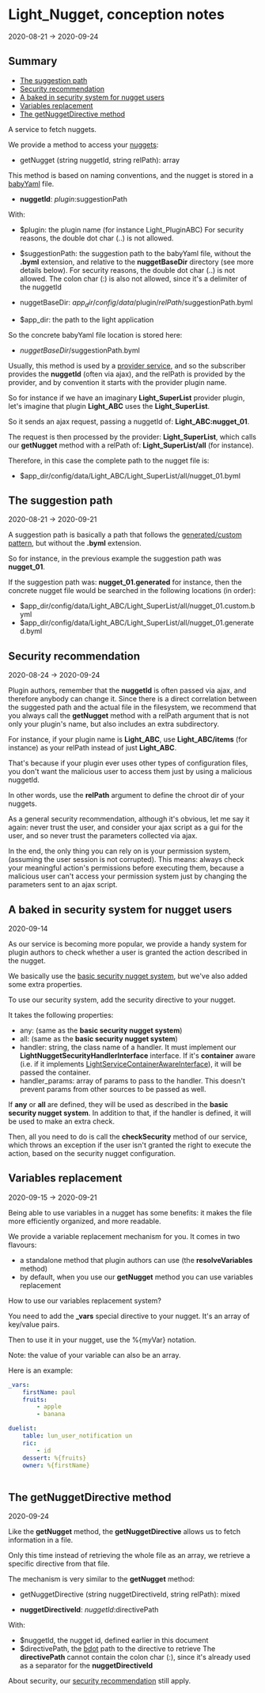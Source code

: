 Light_Nugget, conception notes
============
2020-08-21 -> 2020-09-24




Summary
-------

- [The suggestion path](#the-suggestion-path)
- [Security recommendation](#security-recommendation)
- [A baked in security system for nugget users](#a-baked-in-security-system-for-nugget-users)
- [Variables replacement](#variables-replacement)
- [The getNuggetDirective method](#the-getnuggetdirective-method)




A service to fetch nuggets.



We provide a method to access your [nuggets](https://github.com/lingtalfi/Light/blob/master/personal/mydoc/pages/nomenclature.md#nugget):


- getNugget (string nuggetId, string relPath): array 


This method is based on naming conventions, and the nugget is stored in a [babyYaml](https://github.com/lingtalfi/BabyYaml) file.



- **nuggetId**: $plugin:$suggestionPath


With:

- $plugin: the plugin name (for instance Light_PluginABC)
    For security reasons, the double dot char (..) is not allowed.
    
- $suggestionPath: the suggestion path to the babyYaml file, without the **.byml** extension, and relative to the **nuggetBaseDir** directory (see more details below).
    For security reasons, the double dot char (..) is not allowed.
    The colon char (:) is also not allowed, since it's a delimiter of the nuggetId


- nuggetBaseDir: $app_dir/config/data/$plugin/$relPath/$suggestionPath.byml
- $app_dir: the path to the light application


So the concrete babyYaml file location is stored here:

- $nuggetBaseDir/$suggestionPath.byml


Usually, this method is used by a [provider service](https://github.com/lingtalfi/Light/blob/master/personal/mydoc/pages/nomenclature.md#provider-service-subscriber-service),
and so the subscriber provides the **nuggetId** (often via ajax), and the relPath is provided by the provider, and by convention it starts with the provider plugin name.


So for instance if we have an imaginary **Light_SuperList** provider plugin, let's imagine that plugin **Light_ABC** uses the **Light_SuperList**.

So it sends an ajax request, passing a nuggetId of: **Light_ABC:nugget_01**.

The request is then processed by the provider: **Light_SuperList**, which calls our **getNugget** method with a relPath of: **Light_SuperList/all** (for instance).

Therefore, in this case the complete path to the nugget file is: 

- $app_dir/config/data/Light_ABC/Light_SuperList/all/nugget_01.byml



The suggestion path
-------
2020-08-21 -> 2020-09-21


A suggestion path is basically a path that follows the [generated/custom pattern](https://github.com/lingtalfi/TheBar/blob/master/discussions/generated-custom-config-pattern.md),
but without the **.byml** extension.

So for instance, in the previous example the suggestion path was **nugget_01**.

If the suggestion path was: **nugget_01.generated** for instance, then the concrete nugget file would be searched in the following locations (in order):


- $app_dir/config/data/Light_ABC/Light_SuperList/all/nugget_01.custom.byml
- $app_dir/config/data/Light_ABC/Light_SuperList/all/nugget_01.generated.byml


  
Security recommendation
----------
2020-08-24 -> 2020-09-24


Plugin authors, remember that the **nuggetId** is often passed via ajax, and therefore anybody can change it.
Since there is a direct correlation between the suggested path and the actual file in the filesystem, we recommend
that you always call the **getNugget** method with a relPath argument that is not only your plugin's name, but also includes an extra subdirectory.

For instance, if your plugin name is **Light_ABC**, use **Light_ABC/items** (for instance) as your relPath instead of just **Light_ABC**.

That's because if your plugin ever uses other types of configuration files, you don't want the malicious user to access them just by using a malicious nuggetId.

In other words, use the **relPath** argument to define the chroot dir of your nuggets.


As a general security recommendation, although it's obvious, let me say it again: never trust the user, and consider your ajax script as a gui for the user, and so
never trust the parameters collected via ajax.

In the end, the only thing you can rely on is your permission system, (assuming the user session is not corrupted). 
This means: always check your meaningful action's permissions before executing them, because a malicious user can't access your permission system
just by changing the parameters sent to an ajax script.


  


A baked in security system for nugget users
---------------
2020-09-14


As our service is becoming more popular, we provide a handy system for plugin authors to check whether a user is granted the action described in the nugget.


We basically use the [basic security nugget system](https://github.com/lingtalfi/TheBar/blob/master/discussions/basic-security-nugget.md), but we've also added some extra properties.

To use our security system, add the security directive to your nugget.


It takes the following properties:

- any: (same as the **basic security nugget system**)
- all: (same as the **basic security nugget system**)
- handler: string, the class name of a handler. It must implement our **LightNuggetSecurityHandlerInterface** interface.
    If it's **container** aware (i.e. if it implements [LightServiceContainerAwareInterface](https://github.com/lingtalfi/Light/blob/master/doc/api/Ling/Light/ServiceContainer/LightServiceContainerAwareInterface.md)), it will be passed the container.
- handler_params: array of params to pass to the handler. This doesn't prevent params from other sources to be passed as well.
    
    
If **any** or **all** are defined, they will be used as described in the **basic security nugget system**. In addition to that, 
if the handler is defined, it will be used to make an extra check.


Then, all you need to do is call the **checkSecurity** method of our service, which throws an exception if the user isn't granted the right to execute the action,
based on the security nugget configuration.    





Variables replacement
-------------
2020-09-15 -> 2020-09-21


Being able to use variables in a nugget has some benefits: it makes the file more efficiently organized, and more readable.


We provide a variable replacement mechanism for you. It comes in two flavours:

- a standalone method that plugin authors can use (the **resolveVariables** method)
- by default, when you use our **getNugget** method you can use variables replacement


How to use our variables replacement system?

You need to add the **_vars** special directive to your nugget.
It's an array of key/value pairs. 

Then to use it in your nugget, use the %{myVar} notation.

Note: the value of your variable can also be an array.

Here is an example:

```yaml
_vars:
    firstName: paul
    fruits:
        - apple
        - banana

duelist:
    table: lun_user_notification un
    ric:
        - id
    dessert: %{fruits} 
    owner: %{firstName} 
        
```





The getNuggetDirective method
----------
2020-09-24


Like the **getNugget** method, the **getNuggetDirective** allows us to fetch information in a file.

Only this time instead of retrieving the whole file as an array, we retrieve a specific directive from that file.


The mechanism is very similar to the **getNugget** method:


- getNuggetDirective (string nuggetDirectiveId, string relPath): mixed 



- **nuggetDirectiveId**: $nuggetId:$directivePath

With:

- $nuggetId, the nugget id, defined earlier in this document
- $directivePath, the [bdot](https://github.com/karayabin/universe-snapshot/blob/master/universe/Ling/Bat/doc/bdot-notation.md) path to the directive to retrieve
    The **directivePath** cannot contain the colon char (:), since it's already used as a separator for the **nuggetDirectiveId**
    
    

About security, our [security recommendation](#security-recommendation) still apply.
    



 












